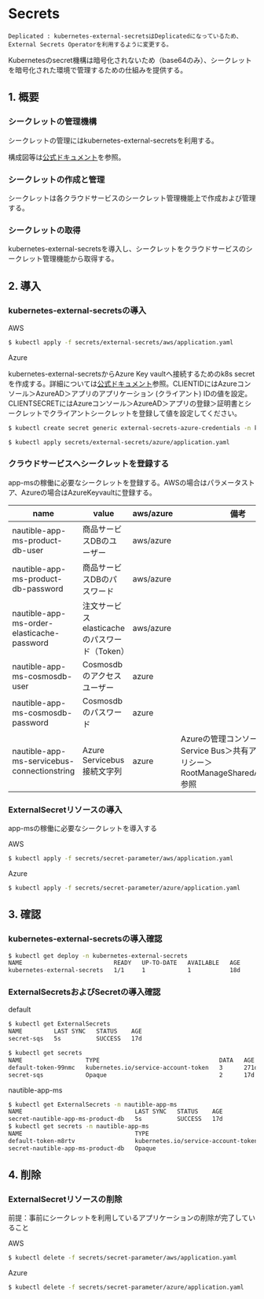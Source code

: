 # Secrets

```
Deplicated : kubernetes-external-secretsはDeplicatedになっているため、External Secrets Operatorを利用するように変更する。
```

Kubernetesのsecret機構は暗号化されないため（base64のみ）、シークレットを暗号化された環境で管理するための仕組みを提供する。

## 1. 概要

### シークレットの管理機構

シークレットの管理にはkubernetes-external-secretsを利用する。

構成図等は[公式ドキュメント](https://github.com/external-secrets/kubernetes-external-secrets)を参照。

### シークレットの作成と管理

シークレットは各クラウドサービスのシークレット管理機能上で作成および管理する。

### シークレットの取得

kubernetes-external-secretsを導入し、シークレットをクラウドサービスのシークレット管理機能から取得する。

## 2. 導入

### kubernetes-external-secretsの導入

AWS

```bash
$ kubectl apply -f secrets/external-secrets/aws/application.yaml
```

Azure

kubernetes-external-secretsからAzure Key vaultへ接続するためのk8s secretを作成する。詳細については[公式ドキュメント](https://github.com/external-secrets/kubernetes-external-secrets)参照。CLIENTIDにはAzureコンソール＞AzureAD＞アプリのアプリケーション (クライアント) IDの値を設定。CLIENTSECRETにはAzureコンソール＞AzureAD＞アプリの登録＞証明書とシークレットでクライアントシークレットを登録して値を設定してください。
```bash
$ kubectl create secret generic external-secrets-azure-credentials -n kubernetes-external-secrets --from-literal=tenantid=$TENANTID --from-literal=clientid=$CLIENTID --from-literal=clientsecret=$CLIENTSECRET 

```

```bash
$ kubectl apply secrets/external-secrets/azure/application.yaml
```

### クラウドサービスへシークレットを登録する
app-msの稼働に必要なシークレットを登録する。AWSの場合はパラメータストア、Azureの場合はAzureKeyvaultに登録する。

| name | value | aws/azure | 備考 |
| ---- | ---- | ---- | ---- |
| nautible-app-ms-product-db-user | 商品サービスDBのユーザー | aws/azure | |
| nautible-app-ms-product-db-password | 商品サービスDBのパスワード | aws/azure | |
| nautible-app-ms-order-elasticache-password | 注文サービスelasticacheのパスワード（Token） | aws/azure | |
| nautible-app-ms-cosmosdb-user | Cosmosdbのアクセスユーザー | azure | |
| nautible-app-ms-cosmosdb-password | Cosmosdbのパスワード | azure | |
| nautible-app-ms-servicebus-connectionstring| Azure Servicebus 接続文字列  | azure | Azureの管理コンソール＞Service Bus＞共有アクセスポリシー＞RootManageSharedAccessKey 参照 |


### ExternalSecretリソースの導入

app-msの稼働に必要なシークレットを導入する

AWS

```bash
$ kubectl apply -f secrets/secret-parameter/aws/application.yaml
```

Azure

```bash
$ kubectl apply -f secrets/secret-parameter/azure/application.yaml
```

## 3. 確認

### kubernetes-external-secretsの導入確認

```bash
$ kubectl get deploy -n kubernetes-external-secrets
NAME                          READY   UP-TO-DATE   AVAILABLE   AGE
kubernetes-external-secrets   1/1     1            1           18d
```

### ExternalSecretsおよびSecretの導入確認

default
```bash
$ kubectl get ExternalSecrets
NAME         LAST SYNC   STATUS    AGE
secret-sqs   5s          SUCCESS   17d

$ kubectl get secrets
NAME                  TYPE                                  DATA   AGE
default-token-99nmc   kubernetes.io/service-account-token   3      271d
secret-sqs            Opaque                                2      17d
```

nautible-app-ms
```bash
$ kubectl get ExternalSecrets -n nautible-app-ms
NAME                                LAST SYNC   STATUS    AGE
secret-nautible-app-ms-product-db   5s          SUCCESS   17d
$ kubectl get secrets -n nautible-app-ms
NAME                                TYPE                                  DATA   AGE
default-token-m8rtv                 kubernetes.io/service-account-token   3      17d
secret-nautible-app-ms-product-db   Opaque                                2      17d
```

## 4. 削除

### ExternalSecretリソースの削除

前提：事前にシークレットを利用しているアプリケーションの削除が完了していること

AWS

```bash
$ kubectl delete -f secrets/secret-parameter/aws/application.yaml
```

Azure

```bash
$ kubectl delete -f secrets/secret-parameter/azure/application.yaml
```